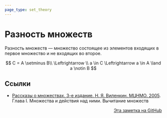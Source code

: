 ```yaml
---
page_type: set_theory
---
```

# Разность множеств

Разность множеств — множество состоящее из элементов входящих в первое множество и не входящих во второе.

$$
C = A \setminus B\\
\Leftrightarrow \\
a \in C \Leftrightarrow a \in A \land a \notin B
$$
## Ссылки

* [Рассказы о множествах. 3-е издание. Н. Я. Виленкин. МЦНМО. 2005](VilenkinRasskazyMnozhestvah2005.md). Глава I. Множества и действия над ними. Вычитание множеств



<p v-pre style="text-align: right">
  <a href="https://github.com/Kverde/algorithms/blob/main/source/20221120191341.md">
  Эта заметка на GitHub
  </a>
</p>
